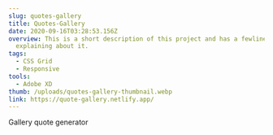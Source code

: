 ```yaml
---
slug: quotes-gallery
title: Quotes-Gallery
date: 2020-09-16T03:28:53.156Z
overview: This is a short description of this project and has a fewlines
  explaining about it.
tags:
  - CSS Grid
  - Responsive
tools:
  - Adobe XD
thumb: /uploads/quotes-gallery-thumbnail.webp
link: https://quote-gallery.netlify.app/
---
```

Gallery quote generator